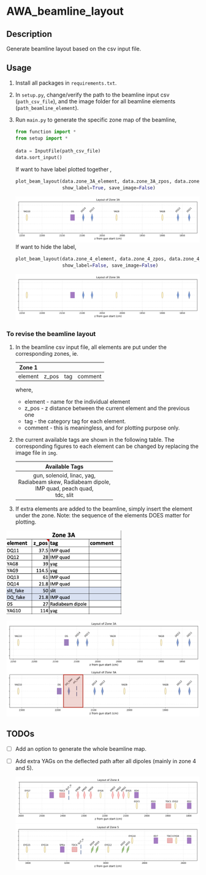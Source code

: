 # AWA_beamline_layout

## Description
Generate beamline layout based on the csv input file.

## Usage
1. Install all packages in `requirements.txt`.

2. In `setup.py`, change/verify the path to the beamline input csv (`path_csv_file`), and the image folder for all beamline elements (`path_beamline_element`).

3. Run `main.py` to generate the specific zone map of the beamline, 
   ```python
   from function import *
   from setup import *
   
   data = InputFile(path_csv_file)
   data.sort_input()
   ```
   If want to have label plotted together , 
   ```python
   plot_beam_layout(data.zone_3A_element, data.zone_3A_zpos, data.zone_3A_tag, data.zone_3A_comment, zone='3A',
                    show_label=True, save_image=False)
   ```
   ![img](readme_img/zone_3A.png)
   If want to hide the label, 
   ```python
   plot_beam_layout(data.zone_4_element, data.zone_4_zpos, data.zone_4_tag, data.zone_4_comment, zone='4',
                    show_label=False, save_image=False)
   ```
   ![img](readme_img/zone_3A_nolabel.png)

### To revise the beamline layout
1. In the beamline csv input file, all elements are put under the corresponding zones, ie.
   
   | Zone 1  |       |     |         |
   |:-------:|:-----:|:---:|:-------:|
   | element | z_pos | tag | comment |
   where,
   - element - name for the individual element
   - z_pos - z distance between the current element and the previous one
   - tag - the category tag for each element.
   - comment - this is meaningless, and for plotting purpose only. 

2. the current available tags are shown in the following table. The corresponding figures to each element can be changed by replacing the image file in `img`.
   
   | Available Tags                                                                                              |
   |:-----------------------------------------------------------------------------------------------------------:|
   | gun, solenoid, linac, yag, <br/>Radiabeam skew, Radiabeam dipole, <br/>IMP quad, peach quad, <br/>tdc, slit |

3. If extra elements are added to the beamline, simply insert the element under the zone. Note: the sequence of the elements DOES matter for plotting.
<img src="readme_img/zone_3A_fake_input.png" alt="drawing" width="300"/>

   ![img](readme_img/zone_3A_comp.png)

   
   
## TODOs
- [ ] Add an option to generate the whole beamline map.
- [ ] Add extra YAGs on the deflected path after all dipoles (mainly in zone 4 and 5).

   ![img](readme_img/zone_4.png)
   ![img](readme_img/zone_5.png)